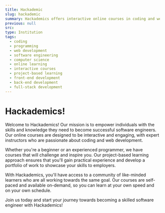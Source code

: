 ```yaml
---
title: Hackademic
slug: hackademic
summary: Hackademics offers interactive online courses in coding and web development, featuring project-based learning and expert instructors. Become a skilled software engineer with our program!
previous: null
src:
type: Institution
tags:
  - coding
  - programming
  - web development
  - software engineering
  - computer science
  - online learning
  - interactive courses
  - project-based learning
  - front-end development
  - back-end development
  - full-stack development
---
```


# Hackademics!

Welcome to Hackademics! Our mission is to empower individuals with the skills and knowledge they need to become successful software engineers. Our online courses are designed to be interactive and engaging, with expert instructors who are passionate about coding and web development.

Whether you're a beginner or an experienced programmer, we have courses that will challenge and inspire you. Our project-based learning approach ensures that you'll gain practical experience and develop a portfolio of work to showcase your skills to employers.

With Hackademics, you'll have access to a community of like-minded learners who are all working towards the same goal. Our courses are self-paced and available on-demand, so you can learn at your own speed and on your own schedule.

Join us today and start your journey towards becoming a skilled software engineer with Hackademics!
